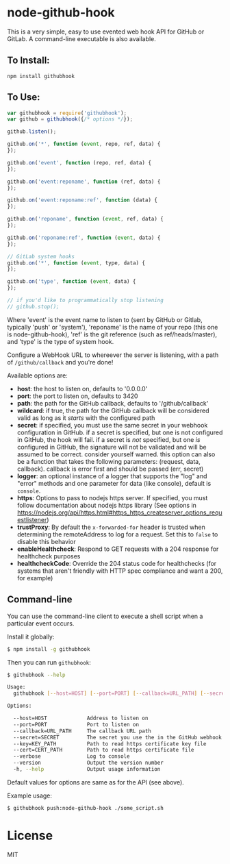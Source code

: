 node-github-hook
================

This is a very simple, easy to use evented web hook API for GitHub or GitLab. A command-line executable is also available.

To Install:
-----------
```
npm install githubhook
```

To Use:
-------

```javascript
var githubhook = require('githubhook');
var github = githubhook({/* options */});

github.listen();

github.on('*', function (event, repo, ref, data) {
});

github.on('event', function (repo, ref, data) {
});

github.on('event:reponame', function (ref, data) {
});

github.on('event:reponame:ref', function (data) {
});

github.on('reponame', function (event, ref, data) {
});

github.on('reponame:ref', function (event, data) {
});

// GitLab system hooks
github.on('*', function (event, type, data) {
});

github.on('type', function (event, data) {
});

// if you'd like to programmatically stop listening
// github.stop();
```

Where 'event' is the event name to listen to (sent by GitHub or Gitlab, typically 'push' or 'system'), 'reponame' is the name of your repo (this one is node-github-hook), 'ref' is the git reference (such as ref/heads/master), and 'type' is the type of system hook.

Configure a WebHook URL to whereever the server is listening, with a path of ```/github/callback``` and you're done!

Available options are:

* **host**: the host to listen on, defaults to '0.0.0.0'
* **port**: the port to listen on, defaults to 3420
* **path**: the path for the GitHub callback, defaults to '/github/callback'
* **wildcard**: if true, the path for the GitHub callback will be considered valid as long as it *starts* with the configured path
* **secret**: if specified, you must use the same secret in your webhook configuration in GitHub. if a secret is specified, but one is not configured in GitHub, the hook will fail. if a secret is *not* specified, but one *is* configured in GitHub, the signature will not be validated and will be assumed to be correct. consider yourself warned. this option can also be a function that takes the following parameters: (request, data, callback). callback is error first and should be passed (err, secret)
* **logger**: an optional instance of a logger that supports the "log" and "error" methods and one parameter for data (like console), default is `console`.
* **https**: Options to pass to nodejs https server. If specified, you must follow documentation about nodejs https library (See options in https://nodejs.org/api/https.html#https_https_createserver_options_requestlistener)
* **trustProxy**: By default the `x-forwarded-for` header is trusted when determining the remoteAddress to log for a request. Set this to `false` to disable this behavior
* **enableHealthcheck**: Respond to GET requests with a 204 response for healthcheck purposes
* **healthcheckCode**: Override the 204 status code for healthchecks (for systems that aren't friendly with HTTP spec compliance and want a 200, for example)


Command-line
-------------

You can use the command-line client to execute a shell script when a particular
event occurs.

Install it globally:

```bash
$ npm install -g githubhook
```

Then you can run `githubhook`:

```bash
$ githubhook --help

Usage:
  githubhook [--host=HOST] [--port=PORT] [--callback=URL_PATH] [--secret=SECRET] [--verbose] <trigger> <script>

Options:

  --host=HOST             Address to listen on
  --port=PORT             Port to listen on
  --callback=URL_PATH     The callback URL path
  --secret=SECRET         The secret you use the in the GitHub webhook config
  --key=KEY_PATH          Path to read https certificate key file
  --cert=CERT_PATH        Path to read https certificate file
  --verbose               Log to console
  --version               Output the version number
  -h, --help              Output usage information
```

Default values for options are same as for the API (see above).

Example usage:

```bash
$ githubhook push:node-github-hook ./some_script.sh
```


License
=======

MIT

